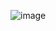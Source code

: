 ![image](https://user-images.githubusercontent.com/36649115/45251094-3cb49780-b2f5-11e8-8763-70f90ebd5a07.png)
